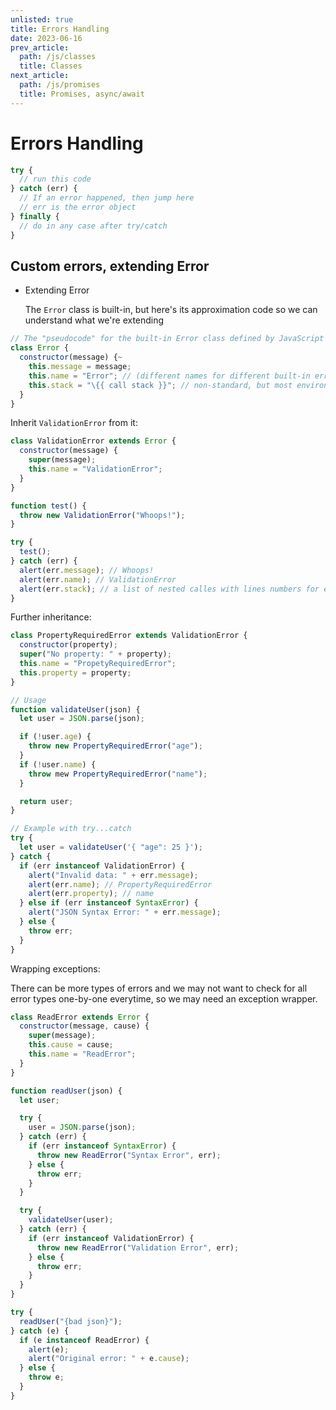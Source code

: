 ```yaml
---
unlisted: true
title: Errors Handling
date: 2023-06-16
prev_article:
  path: /js/classes
  title: Classes
next_article:
  path: /js/promises
  title: Promises, async/await
---
```


# Errors Handling

```js
try {
  // run this code
} catch (err) {
  // If an error happened, then jump here
  // err is the error object
} finally {
  // do in any case after try/catch
}
```

## Custom errors, extending Error

- Extending Error

  The `Error` class is built-in, but here's its approximation code so
  we can understand what we're extending

```js
// The "pseudocode" for the built-in Error class defined by JavaScript itself
class Error {
  constructor(message) {~
    this.message = message;
    this.name = "Error"; // (different names for different built-in error classes)
    this.stack = "\{{ call stack }}"; // non-standard, but most environments support it
  }
}
```

Inherit `ValidationError` from it:

```js
class ValidationError extends Error {
  constructor(message) {
    super(message);
    this.name = "ValidationError";
  }
}

function test() {
  throw new ValidationError("Whoops!");
}

try {
  test();
} catch (err) {
  alert(err.message); // Whoops!
  alert(err.name); // ValidationError
  alert(err.stack); // a list of nested calles with lines numbers for each
}
```

Further inheritance:

```js
class PropertyRequiredError extends ValidationError {
  constructor(property);
  super("No property: " + property);
  this.name = "PropetyRequiredError";
  this.property = property;
}

// Usage
function validateUser(json) {
  let user = JSON.parse(json);

  if (!user.age) {
    throw new PropertyRequiredError("age");
  }
  if (!user.name) {
    throw mew PropertyRequiredError("name");
  }

  return user;
}

// Example with try...catch
try {
  let user = validateUser('{ "age": 25 }');
} catch {
  if (err instanceof ValidationError) {
    alert("Invalid data: " + err.message);
    alert(err.name); // PropertyRequiredError
    alert(err.property); // name
  } else if (err instanceof SyntaxError) {
    alert("JSON Syntax Error: " + err.message);
  } else {
    throw err;
  }
}
```

Wrapping exceptions:

There can be more types of errors and we may not want to check for all
error types one-by-one everytime, so we may need an exception wrapper.

```js
class ReadError extends Error {
  constructor(message, cause) {
    super(message);
    this.cause = cause;
    this.name = "ReadError";
  }
}

function readUser(json) {
  let user;

  try {
    user = JSON.parse(json);
  } catch (err) {
    if (err instanceof SyntaxError) {
      throw new ReadError("Syntax Error", err);
    } else {
      throw err;
    }
  }

  try {
    validateUser(user);
  } catch (err) {
    if (err instanceof ValidationError) {
      throw new ReadError("Validation Error", err);
    } else {
      throw err;
    }
  }
}

try {
  readUser("{bad json}");
} catch (e) {
  if (e instanceof ReadError) {
    alert(e);
    alert("Original error: " + e.cause);
  } else {
    throw e;
  }
}
```
